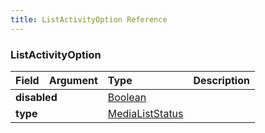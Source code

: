 ```yaml
---
title: ListActivityOption Reference
---
```


### ListActivityOption
<table>
<thead>
<tr>
<th align="left">Field</th>
<th align="right">Argument</th>
<th align="left">Type</th>
<th align="left">Description</th>
</tr>
</thead>
<tbody>
<tr>
<td colspan="2" valign="top"><strong>disabled</strong></td>
<td valign="top"><a href="/reference/scalar/boolean">Boolean</a></td>
<td></td>
</tr>
<tr>
<td colspan="2" valign="top"><strong>type</strong></td>
<td valign="top"><a href="/reference/enum/medialiststatus">MediaListStatus</a></td>
<td></td>
</tr>
</tbody>
</table>